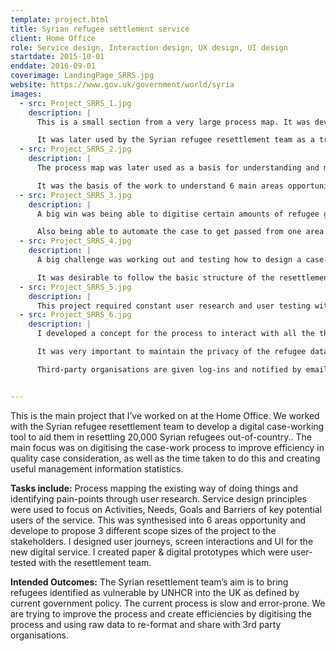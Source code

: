 ```yaml
---
template: project.html
title: Syrian refugee settlement service
client: Home Office
role: Service design, Interaction design, UX design, UI design
startdate: 2015-10-01
enddate: 2016-09-01
coverimage: LandingPage_SRRS.jpg
website: https://www.gov.uk/government/world/syria
images:
  - src: Project_SRRS_1.jpg
    description: |
      This is a small section from a very large process map. It was developed to understand the existing way of doing things in the case-work team, as well as engage with the team themselves. It was later used to identify pain-points and potential opportunities.

      It was later used by the Syrian refugee resettlement team as a training tool, as well as being requested as a template model for several other prtojects across the Home Office.
  - src: Project_SRRS_2.jpg
    description: |
      The process map was later used as a basis for understanding and mapping Activities, Needs, Goals and Barriers of key potential users of the service.

      It was the basis of the work to understand 6 main areas opportunity to be able to propose 3 different scope sizes of the project to the stakeholders, so they could decide on which areas of the process to focus on first.
  - src: Project_SRRS_3.jpg
    description: |
      A big win was being able to digitise certain amounts of refugee group data and then tying that to the relevant documentation.

      Also being able to automate the case to get passed from one area of the case-work process to the next and be able to track this.
  - src: Project_SRRS_4.jpg
    description: |
      A big challenge was working out and testing how to design a case-working system that the resettlement team could understand intuitively by following a uniform sequence of events.

      It was desirable to follow the basic structure of the resettlement process, whilst discarding any redundant methods.
  - src: Project_SRRS_5.jpg
    description: |
      This project required constant user research and user testing with the resettlement team as the process used were extremely complex and inter-dependant with may other processes.
  - src: Project_SRRS_6.jpg
    description: |
      I developed a concept for the process to interact with all the third party organisations that provided crucial data, health checks and security checks.

      It was very important to maintain the privacy of the refugee data and keep it locked behind the Home Office network.

      Third-party organisations are given log-ins and notified by email of cases to process and then upload the results directing into the service as data.


---
```

This is the main project that I’ve worked on at the Home Office. We worked with the Syrian refugee resettlement team to develop a digital case-working tool to aid them in resettling 20,000 Syrian refugees out-of-country.. The main focus was on digitising the case-work process to improve efficiency in quality case consideration, as well as the time taken to do this and creating useful management information statistics.

**Tasks include:**
Process mapping the existing way of doing things and identifying pain-points through user research. Service design principles were used to focus on Activities, Needs, Goals and Barriers of key potential users of the service. This was synthesised into 6 areas opportunity and develope to propose 3 different scope sizes of the project to the stakeholders. I designed user journeys, screen interactions and UI for the new digital service. I created paper & digital prototypes which were user-tested with the resettlement team.

**Intended Outcomes:**
The Syrian resettlement team’s aim is to bring refugees identified as vulnerable by UNHCR into the UK as defined by current government policy. The current process is slow and error-prone. We are trying to improve the process and create efficiencies by digitising the process and using raw data to re-format and share with 3rd party organisations.